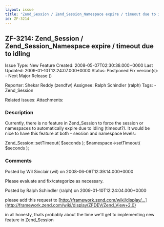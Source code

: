 ```yaml
---
layout: issue
title: "Zend_Session / Zend_Session_Namespace expire / timeout due to idling"
id: ZF-3214
---
```


ZF-3214: Zend\_Session / Zend\_Session\_Namespace expire / timeout due to idling
--------------------------------------------------------------------------------

 Issue Type: New Feature Created: 2008-05-07T02:30:38.000+0000 Last Updated: 2009-01-10T12:24:07.000+0000 Status: Postponed Fix version(s): - Next Major Release ()
 
 Reporter:  Shekar Reddy (zendfw)  Assignee:  Ralph Schindler (ralph)  Tags: - Zend\_Session
 
 Related issues: 
 Attachments: 
### Description

Currently, there is no feature in Zend\_Session to force the session or namespaces to automatically expire due to idling (timeout?). It would be nice to have this feature at both - session and namespace levels:

Zend\_Session::setTimeout( $seconds ); $namespace->setTimeout( $seconds );

 

 

### Comments

Posted by Wil Sinclair (wil) on 2008-06-09T12:39:14.000+0000

Please evaluate and fix/categorize as necessary.

 

 

Posted by Ralph Schindler (ralph) on 2009-01-10T12:24:04.000+0000

please add this request to [http://framework.zend.com/wiki/display/…](http://framework.zend.com/wiki/display/ZFDEV/Zend_View+2.0)

in all honesty, thats probably about the time we'll get to implementing new feature in Zend\_Session

 

 